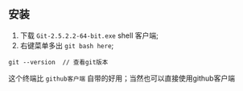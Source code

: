 ## 安装
1. 下载 `Git-2.5.2.2-64-bit.exe` shell 客户端;
2. 右键菜单多出 `git bash here`;

```git
git --version  // 查看git版本
```
这个终端比 `github客户端` 自带的好用；当然也可以直接使用github客户端
